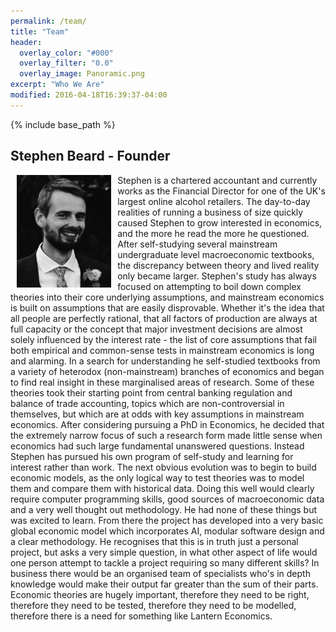 ```yaml
---
permalink: /team/
title: "Team"
header:
  overlay_color: "#000"
  overlay_filter: "0.0"
  overlay_image: Panoramic.png
excerpt: "Who We Are"
modified: 2016-04-18T16:39:37-04:00
---
```


{% include base_path %}

## Stephen Beard - Founder 

<img src="/images/Wedding Pic3.jpg" align="left" alt="Stephen Beard" width="30%" height = "auto" hspace = "10"> Stephen is a chartered accountant and currently works as the Financial Director for one of the UK's largest online alcohol retailers. The day-to-day realities of running a business of size quickly caused Stephen to grow interested in economics, and the more he read the more he questioned. After self-studying several mainstream undergraduate level macroeconomic textbooks, the discrepancy between theory and lived reality only became larger.
Stephen's study has always focused on attempting to boil down complex theories into their core underlying assumptions, and mainstream economics is built on assumptions that are easily disprovable. Whether it's the idea that all people are perfectly rational, that all factors of production are always at full capacity or the concept that major investment decisions are almost solely influenced by the interest rate - the list of core assumptions that fail both empirical and common-sense tests in mainstream economics is long and alarming. 
In a search for understanding he self-studied textbooks from a variety of heterodox (non-mainstream) branches of economics and began to find real insight in these marginalised areas of research. Some of these theories took their starting point from central banking regulation and balance of trade accounting, topics which are non-controversial in themselves, but which are at odds with key assumptions in mainstream economics. 
After considering pursuing a PhD in Economics, he decided that the extremely narrow focus of such a research form made little sense when economics had such large fundamental unanswered questions. Instead Stephen has pursued his own program of self-study and learning for interest rather than work. The next obvious evolution was to begin to build economic models, as the only logical way to test theories was to model them and compare them with historical data. Doing this well would clearly require computer programming skills, good sources of macroeconomic data and a very well thought out methodology. He had none of these things but was excited to learn. 
From there the project has developed into a very basic global economic model which incorporates AI, modular software design and a clear methodology. He recognises that this is in truth just a personal project, but asks a very simple question, in what other aspect of life would one person attempt to tackle a project requiring so many different skills? In business there would be an organised team of specialists who's in depth knowledge would make their output far greater than the sum of their parts. Economic theories are hugely important, therefore they need to be right, therefore they need to be tested, therefore they need to be modelled, therefore there is a need for something like Lantern Economics.    
